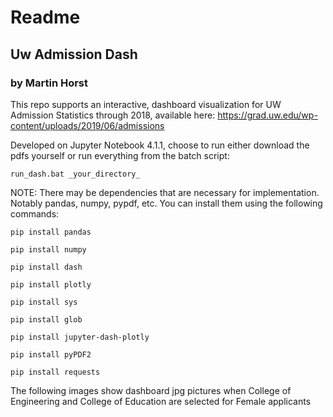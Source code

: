 # Readme #
## Uw Admission Dash ## 

### by Martin Horst ### 

This repo supports an interactive, dashboard visualization for UW Admission Statistics through 2018, available here:
https://grad.uw.edu/wp-content/uploads/2019/06/admissions


Developed on Jupyter Notebook 4.1.1, choose to run either download the pdfs yourself or run everything from the batch script: 

```run_dash.bat _your_directory_``` 

NOTE: There may be dependencies that are necessary for implementation. Notably pandas, numpy, pypdf, etc. You can install them using the following commands: 

```pip install pandas```

```pip install numpy```

```pip install dash```

```pip install plotly```

```pip install sys```

```pip install glob```

```pip install jupyter-dash-plotly```

```pip install pyPDF2```

```pip install requests```

The following images show dashboard jpg pictures when College of Engineering and College of Education are selected for Female applicants
